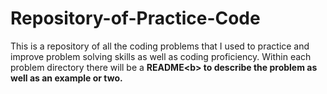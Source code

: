 # Repository-of-Practice-Code
This is a repository of all the coding problems that I used to practice and improve problem solving skills as well as coding proficiency. Within each problem directory there will be a <b>README<b\> to describe the problem as well as an example or two. 
